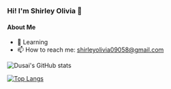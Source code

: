 ### Hi! I'm Shirley Olivia 👋 

#### About Me

- 🥰 Learning 
- 📫 How to reach me: shirleyolivia09058@gmail.com

![Dusai's GitHub stats](https://github-readme-stats.vercel.app/api?username=Shirley-olivia&show_icons=true&theme=radical)

[![Top Langs](https://github-readme-stats.vercel.app/api/top-langs/?username=Shirley-olivia&layout=compact)](https://github.com/anuraghazra/github-readme-stats)
